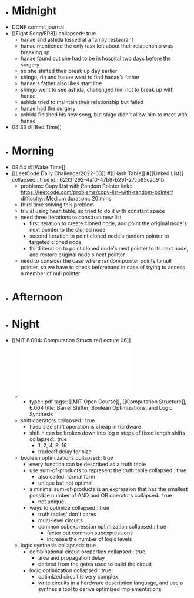 - # Midnight
- DONE commit journal
- [[Fight Song/EP8]]
  collapsed:: true
	- hanae and ashida kissed at a family restaurant
	- hanae mentioned the only task left about their relationship was breaking up
	- hanae found out she had to be in hospital two days before the surgery
	- so she shifted their break up day earlier
	- shingo, rin and hanae went to find hanae's father
	- hanae's father also likes start line
	- shingo went to see ashida, challenged him not to break up with hanae
	- ashida tried to maintain their relationship but failed
	- hanae had the surgery
	- ashida finished his new song, but shigo didn't allow him to meet with hanae
- 04:33 #[[Bed Time]]
- # Morning
- 09:54 #[[Wake Time]]
- [[LeetCode Daily Challenge/2022-03]] #[[Hash Table]] #[[Linked List]]
  collapsed:: true
  id:: 6233f292-4af0-47b8-b291-27cb85cad91b
	- problem:: Copy List with Random Pointer
	  link:: https://leetcode.com/problems/copy-list-with-random-pointer/
	  difficulty:: Medium
	  duration:: 20 mins
	- third time solving this problem
	- trivial using hash table, so tried to do it with constant space
	- need three iterations to construct new list
		- first iteration to create cloned node, and point the original node's next pointer to the cloned node
		- second iteration to point cloned node's random pointer to targeted cloned node
		- third iteration to point cloned node's next pointer to its next node, and restore original node's next pointer
	- need to consider the case where random pointer points to null pointer, so we have to check beforehand in case of trying to access a member of null pointer
- # Afternoon
- # Night
- [[MIT 6.004: Computation Structure/Lecture 06]]
	- ![L06.pdf](../assets/L06_1647090311684_0.pdf)
		- type:: pdf
		  tags:: [[MIT Open Course]], [[Computation Structure]], 6.004
		  title::Barrel Shifter, Boolean Optimizations, and Logic Synthesis
	- shift operators
	  collapsed:: true
		- fixed size shift operation is cheap in hardware
		- shift n can be broken down into log n steps of fixed length shifts
		  collapsed:: true
			- 1, 2, 4, 8, 16
			- tradeoff delay for size
	- boolean optimizations
	  collapsed:: true
		- every function can be described as a truth table
		- use sum-of-products to represent the truth table
		  collapsed:: true
			- also called normal form
			- unique but not optimal
		- a minimal sum-of-products is an expression that has the smallest possible number of AND and OR operators
		  collapsed:: true
			- not unique
		- ways to optimize
		  collapsed:: true
			- truth tables' don't cares
			- multi-level circuits
			- common subexpression optimization
			  collapsed:: true
				- factor out common subexpressions
				- increase the number of logic levels
	- logic synthesis
	  collapsed:: true
		- combinational circuit properties
		  collapsed:: true
			- area and propagation delay
			- derived from the gates used to build the circuit
		- logic optimization
		  collapsed:: true
			- optimized circuit is very complex
			- write circuits in a hardware description language, and use a synthesis tool to derive optimized implementations